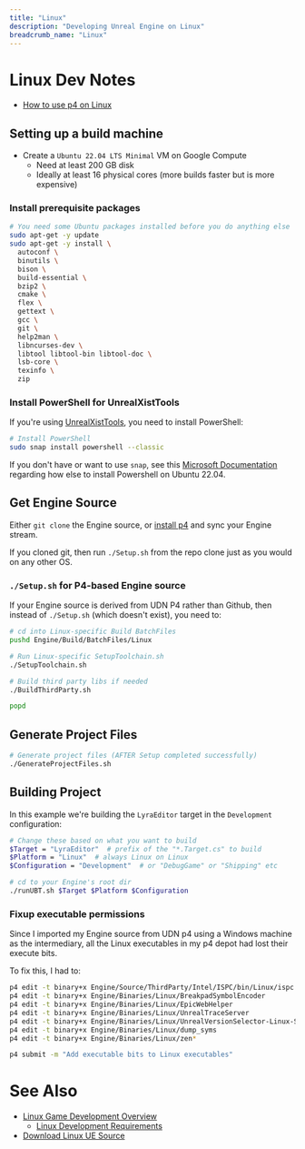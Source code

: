 ```yaml
---
title: "Linux"
description: "Developing Unreal Engine on Linux"
breadcrumb_name: "Linux"
---
```


# Linux Dev Notes

- [How to use p4 on Linux](/UE5/Linux/p4)

## Setting up a build machine

- Create a `Ubuntu 22.04 LTS Minimal` VM on Google Compute
  - Need at least 200 GB disk
  - Ideally at least 16 physical cores (more builds faster but is more expensive)

### Install prerequisite packages

```bash
# You need some Ubuntu packages installed before you do anything else
sudo apt-get -y update
sudo apt-get -y install \
  autoconf \
  binutils \
  bison \
  build-essential \
  bzip2 \
  cmake \
  flex \
  gettext \
  gcc \
  git \
  help2man \
  libncurses-dev \
  libtool libtool-bin libtool-doc \
  lsb-core \
  texinfo \
  zip
```

### Install PowerShell for UnrealXistTools

If you're using [UnrealXistTools](/UnrealXistTools/), you need to install PowerShell:

```bash
# Install PowerShell
sudo snap install powershell --classic
```

If you don't have or want to use `snap`, see this
[Microsoft Documentation](https://learn.microsoft.com/en-us/powershell/scripting/install/install-ubuntu?view=powershell-7.4)
regarding how else to install Powershell on Ubuntu 22.04.

## Get Engine Source

Either `git clone` the Engine source, or
[install p4](/UE/Linux/p4) and sync your Engine stream.

If you cloned git, then run `./Setup.sh` from the repo clone just as
you would on any other OS.

### `./Setup.sh` for P4-based Engine source

If your Engine source is derived from UDN P4 rather than Github,
then instead of `./Setup.sh` (which doesn't exist), you need to:

```bash
# cd into Linux-specific Build BatchFiles
pushd Engine/Build/BatchFiles/Linux

# Run Linux-specific SetupToolchain.sh
./SetupToolchain.sh

# Build third party libs if needed
./BuildThirdParty.sh

popd
```

## Generate Project Files

```bash
# Generate project files (AFTER Setup completed successfully)
./GenerateProjectFiles.sh
```

## Building Project

In this example we're building the `LyraEditor` target in the `Development` configuration:

```bash
# Change these based on what you want to build
$Target = "LyraEditor"  # prefix of the "*.Target.cs" to build
$Platform = "Linux"  # always Linux on Linux
$Configuration = "Development"  # or "DebugGame" or "Shipping" etc

# cd to your Engine's root dir
./runUBT.sh $Target $Platform $Configuration
```


### Fixup executable permissions

Since I imported my Engine source from UDN p4 using a Windows machine as the intermediary,
all the Linux executables in my p4 depot had lost their execute bits.

To fix this, I had to:

```bash
p4 edit -t binary+x Engine/Source/ThirdParty/Intel/ISPC/bin/Linux/ispc
p4 edit -t binary+x Engine/Binaries/Linux/BreakpadSymbolEncoder
p4 edit -t binary+x Engine/Binaries/Linux/EpicWebHelper
p4 edit -t binary+x Engine/Binaries/Linux/UnrealTraceServer
p4 edit -t binary+x Engine/Binaries/Linux/UnrealVersionSelector-Linux-Shipping
p4 edit -t binary+x Engine/Binaries/Linux/dump_syms
p4 edit -t binary+x Engine/Binaries/Linux/zen*

p4 submit -m "Add executable bits to Linux executables"
```


<a id='see-also'></a>
# See Also

- [Linux Game Development Overview](https://dev.epicgames.com/documentation/en-us/unreal-engine/linux-game-development-in-unreal-engine)
  - [Linux Development Requirements](https://dev.epicgames.com/documentation/en-us/unreal-engine/linux-development-requirements-for-unreal-engine)
- [Download Linux UE Source](https://www.unrealengine.com/en-US/linux)
